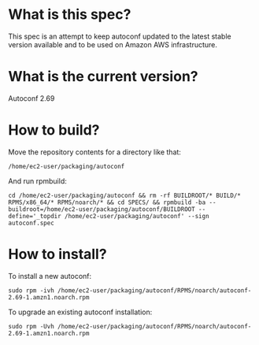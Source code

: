 # What is this spec?

This spec is an attempt to keep autoconf updated to the latest stable version available and to be used on Amazon AWS infrastructure.

# What is the current version?

Autoconf 2.69

# How to build?

Move the repository contents for a directory like that:

    /home/ec2-user/packaging/autoconf

And run rpmbuild:

    cd /home/ec2-user/packaging/autoconf && rm -rf BUILDROOT/* BUILD/* RPMS/x86_64/* RPMS/noarch/* && cd SPECS/ && rpmbuild -ba --buildroot=/home/ec2-user/packaging/autoconf/BUILDROOT --define='_topdir /home/ec2-user/packaging/autoconf' --sign autoconf.spec

# How to install?

To install a new autoconf:

    sudo rpm -ivh /home/ec2-user/packaging/autoconf/RPMS/noarch/autoconf-2.69-1.amzn1.noarch.rpm

To upgrade an existing autoconf installation:

    sudo rpm -Uvh /home/ec2-user/packaging/autoconf/RPMS/noarch/autoconf-2.69-1.amzn1.noarch.rpm

